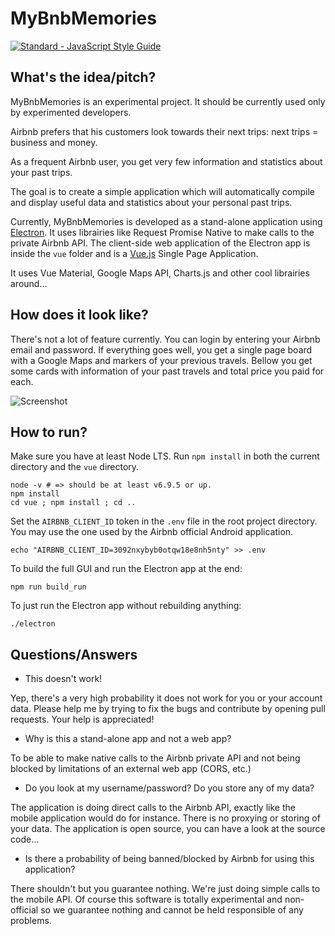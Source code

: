 MyBnbMemories
=============

[![Standard - JavaScript Style Guide](https://cdn.rawgit.com/feross/standard/master/badge.svg)](https://github.com/feross/standard)

What's the idea/pitch?
----------------------

MyBnbMemories is an experimental project. It should be currently used only by experimented developers.

Airbnb prefers that his customers look towards their next trips: next trips = business and money.

As a frequent Airbnb user, you get very few information and statistics about your past trips.

The goal is to create a simple application which will automatically compile and display useful data and statistics about your personal past trips.

Currently, MyBnbMemories is developed as a stand-alone application using [Electron](http://electron.atom.io).
It uses librairies like Request Promise Native to make calls to the private Airbnb API.
The client-side web application of the Electron app is inside the `vue` folder and is a [Vue.js](https://vuejs.org) Single Page Application.

It uses Vue Material, Google Maps API, Charts.js and other cool librairies around...

How does it look like?
----------------------

There's not a lot of feature currently. You can login by entering your Airbnb email and password. If everything goes well, you get a single page board with a Google Maps and markers of your previous travels. Bellow you get some cards with information of your past travels and total price you paid for each.

![Screenshot](https://raw.githubusercontent.com/nicolasblanco/my-bnb-memories/master/bnb_memories.gif)

How to run?
-----------

Make sure you have at least Node LTS. Run `npm install` in both the current directory and the `vue` directory.

```
node -v # => should be at least v6.9.5 or up.
npm install
cd vue ; npm install ; cd ..
```

Set the `AIRBNB_CLIENT_ID` token in the `.env` file in the root project directory.
You may use the one used by the Airbnb official Android application.

```
echo "AIRBNB_CLIENT_ID=3092nxybyb0otqw18e8nh5nty" >> .env
```

To build the full GUI and run the Electron app at the end:

```
npm run build_run
```

To just run the Electron app without rebuilding anything:

```
./electron
```


Questions/Answers
-----------------

* This doesn't work!

Yep, there's a very high probability it does not work for you or your account data.
Please help me by trying to fix the bugs and contribute by opening pull requests.
Your help is appreciated!

* Why is this a stand-alone app and not a web app?

To be able to make native calls to the Airbnb private API and not being blocked by limitations of an external web app (CORS, etc.)

* Do you look at my username/password? Do you store any of my data?

The application is doing direct calls to the Airbnb API, exactly like the mobile application would do for instance. There is no proxying or storing of your data. The application is open source, you can have a look at the source code...

* Is there a probability of being banned/blocked by Airbnb for using this application?

There shouldn't but you guarantee nothing. We're just doing simple calls to the mobile API. Of course this software is totally experimental and non-official so we guarantee nothing and cannot be held responsible of any problems.
